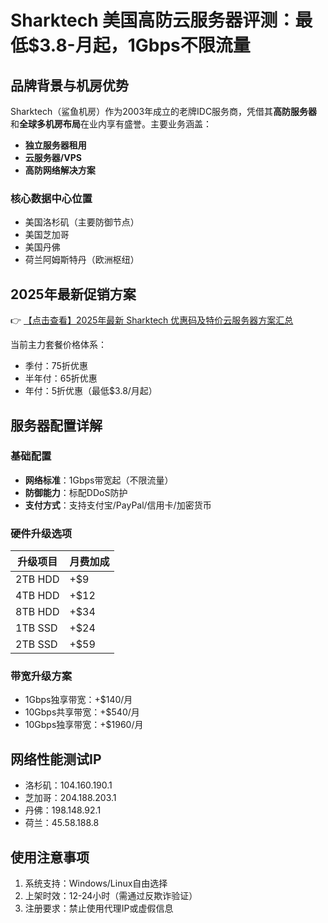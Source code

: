 # Sharktech 美国高防云服务器评测：最低$3.8-月起，1Gbps不限流量

## 品牌背景与机房优势

Sharktech（鲨鱼机房）作为2003年成立的老牌IDC服务商，凭借其**高防服务器**和**全球多机房布局**在业内享有盛誉。主要业务涵盖：

- **独立服务器租用**
- **云服务器/VPS**
- **高防网络解决方案**

### 核心数据中心位置
- 美国洛杉矶（主要防御节点）
- 美国芝加哥
- 美国丹佛
- 荷兰阿姆斯特丹（欧洲枢纽）

## 2025年最新促销方案

👉 [【点击查看】2025年最新 Sharktech 优惠码及特价云服务器方案汇总](https://bit.ly/Sharktech)

当前主力套餐价格体系：
- 季付：75折优惠
- 半年付：65折优惠
- 年付：5折优惠（最低$3.8/月起）

## 服务器配置详解

### 基础配置
- **网络标准**：1Gbps带宽起（不限流量）
- **防御能力**：标配DDoS防护
- **支付方式**：支持支付宝/PayPal/信用卡/加密货币

### 硬件升级选项
| 升级项目       | 月费加成 |
|----------------|----------|
| 2TB HDD        | +$9      |
| 4TB HDD        | +$12     |
| 8TB HDD        | +$34     |
| 1TB SSD        | +$24     |
| 2TB SSD        | +$59     |

### 带宽升级方案
- 1Gbps独享带宽：+$140/月
- 10Gbps共享带宽：+$540/月
- 10Gbps独享带宽：+$1960/月

## 网络性能测试IP
- 洛杉矶：104.160.190.1
- 芝加哥：204.188.203.1
- 丹佛：198.148.92.1
- 荷兰：45.58.188.8

## 使用注意事项
1. 系统支持：Windows/Linux自由选择
2. 上架时效：12-24小时（需通过反欺诈验证）
3. 注册要求：禁止使用代理IP或虚假信息